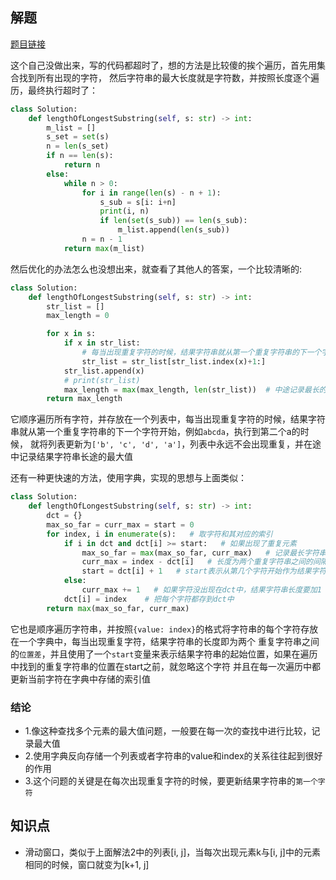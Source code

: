 ## 解题

[题目链接](https://leetcode.com/problems/longest-substring-without-repeating-characters/)

这个自己没做出来，写的代码都超时了，想的方法是比较傻的挨个遍历，首先用集合找到所有出现的字符，
然后字符串的最大长度就是字符数，并按照长度逐个遍历，最终执行超时了：
```python
class Solution:
    def lengthOfLongestSubstring(self, s: str) -> int: 
        m_list = []
        s_set = set(s)
        n = len(s_set)
        if n == len(s):
            return n
        else:
            while n > 0:
                for i in range(len(s) - n + 1):
                    s_sub = s[i: i+n]
                    print(i, n)
                    if len(set(s_sub)) == len(s_sub):
                        m_list.append(len(s_sub))
                n = n - 1
            return max(m_list)
```

然后优化的办法怎么也没想出来，就查看了其他人的答案，一个比较清晰的:
```python
class Solution:
    def lengthOfLongestSubstring(self, s: str) -> int: 
        str_list = []
        max_length = 0

        for x in s:
            if x in str_list:
                # 每当出现重复字符的时候，结果字符串就从第一个重复字符串的下一个字符开始
                str_list = str_list[str_list.index(x)+1:]
            str_list.append(x)    
            # print(str_list)
            max_length = max(max_length, len(str_list))  # 中途记录最长的结果字符串
        return max_length
```

它顺序遍历所有字符，并存放在一个列表中，每当出现重复字符的时候，结果字符串就从第一个重复字符串的下一个字符开始，例如`abcda`，执行到第二个a的时候，
就将列表更新为`['b', 'c', 'd', 'a']`，列表中永远不会出现重复，并在途中记录结果字符串长途的最大值

还有一种更快速的方法，使用字典，实现的思想与上面类似：
```python
class Solution:
    def lengthOfLongestSubstring(self, s: str) -> int: 
        dct = {}
        max_so_far = curr_max = start = 0
        for index, i in enumerate(s):   # 取字符和其对应的索引
            if i in dct and dct[i] >= start:   # 如果出现了重复元素
                max_so_far = max(max_so_far, curr_max)   # 记录最长字符串
                curr_max = index - dct[i]   # 长度为两个重复字符串之间的间隔
                start = dct[i] + 1   # start表示从第几个字符开始作为结果字符串，在判断的时候，出现的重复字符串如果在start之前就不算了
            else:
                curr_max += 1   # 如果字符没出现在dct中，结果字符串长度要加1
            dct[i] = index    # 把每个字符都存到dct中
        return max(max_so_far, curr_max)
```

它也是顺序遍历字符串，并按照`{value: index}`的格式将字符串的每个字符存放在一个字典中，每当出现重复字符，结果字符串的长度即为两个
重复字符串之间的`位置差`，并且使用了一个`start`变量来表示结果字符串的起始位置，如果在遍历中找到的重复字符串的位置在start之前，就忽略这个字符
并且在每一次遍历中都更新当前字符在字典中存储的索引值

### 结论

- 1.像这种查找多个元素的最大值问题，一般要在每一次的查找中进行比较，记录最大值
- 2.使用字典反向存储一个列表或者字符串的value和index的关系往往起到很好的作用
- 3.这个问题的关键是在每次出现重复字符的时候，要更新结果字符串的`第一个字符`


## 知识点

- 滑动窗口，类似于上面解法2中的列表[i, j]，当每次出现元素k与[i, j]中的元素相同的时候，窗口就变为[k+1, j]

